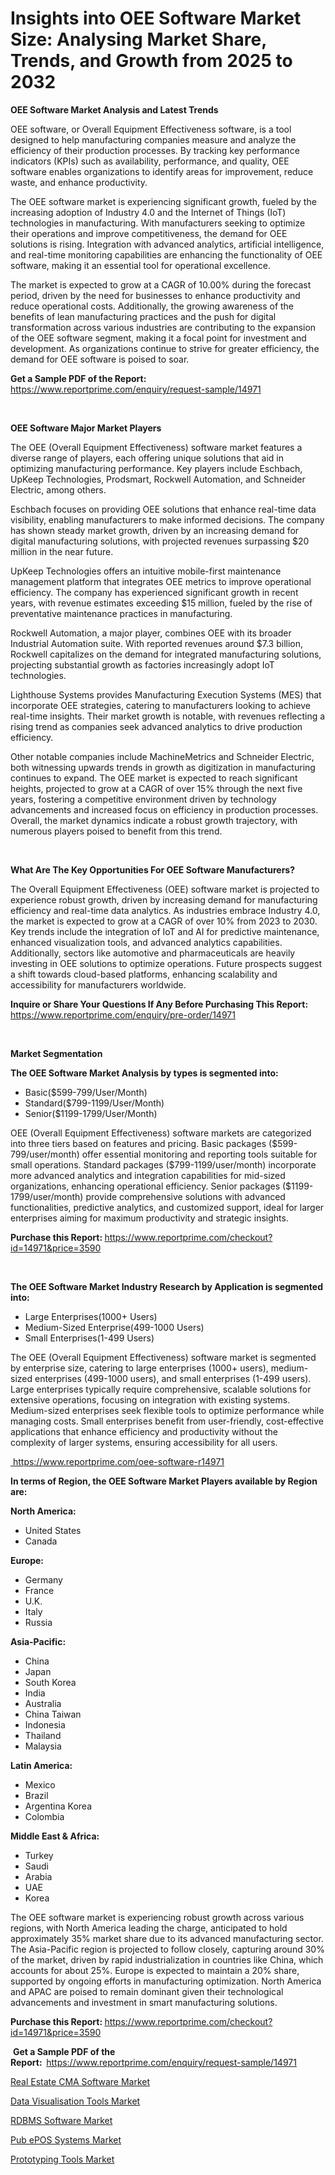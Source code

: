 <p><h1>Insights into OEE Software Market Size: Analysing Market Share, Trends, and Growth from 2025 to 2032</h1></p><p><strong>OEE Software Market Analysis and Latest Trends</strong></p>
<p><p>OEE software, or Overall Equipment Effectiveness software, is a tool designed to help manufacturing companies measure and analyze the efficiency of their production processes. By tracking key performance indicators (KPIs) such as availability, performance, and quality, OEE software enables organizations to identify areas for improvement, reduce waste, and enhance productivity.</p><p>The OEE software market is experiencing significant growth, fueled by the increasing adoption of Industry 4.0 and the Internet of Things (IoT) technologies in manufacturing. With manufacturers seeking to optimize their operations and improve competitiveness, the demand for OEE solutions is rising. Integration with advanced analytics, artificial intelligence, and real-time monitoring capabilities are enhancing the functionality of OEE software, making it an essential tool for operational excellence.</p><p>The market is expected to grow at a CAGR of 10.00% during the forecast period, driven by the need for businesses to enhance productivity and reduce operational costs. Additionally, the growing awareness of the benefits of lean manufacturing practices and the push for digital transformation across various industries are contributing to the expansion of the OEE software segment, making it a focal point for investment and development. As organizations continue to strive for greater efficiency, the demand for OEE software is poised to soar.</p></p>
<p><strong>Get a Sample PDF of the Report:&nbsp;</strong> <a href="https://www.reportprime.com/enquiry/request-sample/14971?utm_campaign=1140&utm_medium=2&utm_source=Github&utm_content=ia&utm_term=20032025&utm_id=oee-software">https://www.reportprime.com/enquiry/request-sample/14971</a></p>
<p>&nbsp;</p>
<p><strong>OEE Software Major Market Players</strong></p>
<p><p>The OEE (Overall Equipment Effectiveness) software market features a diverse range of players, each offering unique solutions that aid in optimizing manufacturing performance. Key players include Eschbach, UpKeep Technologies, Prodsmart, Rockwell Automation, and Schneider Electric, among others.</p><p>Eschbach focuses on providing OEE solutions that enhance real-time data visibility, enabling manufacturers to make informed decisions. The company has shown steady market growth, driven by an increasing demand for digital manufacturing solutions, with projected revenues surpassing $20 million in the near future.</p><p>UpKeep Technologies offers an intuitive mobile-first maintenance management platform that integrates OEE metrics to improve operational efficiency. The company has experienced significant growth in recent years, with revenue estimates exceeding $15 million, fueled by the rise of preventative maintenance practices in manufacturing.</p><p>Rockwell Automation, a major player, combines OEE with its broader Industrial Automation suite. With reported revenues around $7.3 billion, Rockwell capitalizes on the demand for integrated manufacturing solutions, projecting substantial growth as factories increasingly adopt IoT technologies.</p><p>Lighthouse Systems provides Manufacturing Execution Systems (MES) that incorporate OEE strategies, catering to manufacturers looking to achieve real-time insights. Their market growth is notable, with revenues reflecting a rising trend as companies seek advanced analytics to drive production efficiency.</p><p>Other notable companies include MachineMetrics and Schneider Electric, both witnessing upwards trends in growth as digitization in manufacturing continues to expand. The OEE market is expected to reach significant heights, projected to grow at a CAGR of over 15% through the next five years, fostering a competitive environment driven by technology advancements and increased focus on efficiency in production processes. Overall, the market dynamics indicate a robust growth trajectory, with numerous players poised to benefit from this trend.</p></p>
<p>&nbsp;</p>
<p><strong>What Are The Key Opportunities For OEE Software Manufacturers?</strong></p>
<p><p>The Overall Equipment Effectiveness (OEE) software market is projected to experience robust growth, driven by increasing demand for manufacturing efficiency and real-time data analytics. As industries embrace Industry 4.0, the market is expected to grow at a CAGR of over 10% from 2023 to 2030. Key trends include the integration of IoT and AI for predictive maintenance, enhanced visualization tools, and advanced analytics capabilities. Additionally, sectors like automotive and pharmaceuticals are heavily investing in OEE solutions to optimize operations. Future prospects suggest a shift towards cloud-based platforms, enhancing scalability and accessibility for manufacturers worldwide.</p></p>
<p><strong>Inquire or Share Your Questions If Any Before Purchasing This Report:</strong> <a href="https://www.reportprime.com/enquiry/pre-order/14971?utm_campaign=1140&utm_medium=2&utm_source=Github&utm_content=ia&utm_term=20032025&utm_id=oee-software">https://www.reportprime.com/enquiry/pre-order/14971</a></p>
<p>&nbsp;</p>
<p><strong>Market Segmentation</strong></p>
<p><strong>The OEE Software Market Analysis by types is segmented into:</strong></p>
<p><ul><li>Basic($599-799/User/Month)</li><li>Standard($799-1199/User/Month)</li><li>Senior($1199-1799/User/Month)</li></ul></p>
<p><p>OEE (Overall Equipment Effectiveness) software markets are categorized into three tiers based on features and pricing. Basic packages ($599-799/user/month) offer essential monitoring and reporting tools suitable for small operations. Standard packages ($799-1199/user/month) incorporate more advanced analytics and integration capabilities for mid-sized organizations, enhancing operational efficiency. Senior packages ($1199-1799/user/month) provide comprehensive solutions with advanced functionalities, predictive analytics, and customized support, ideal for larger enterprises aiming for maximum productivity and strategic insights.</p></p>
<p><strong>Purchase this Report:&nbsp;</strong><a href="https://www.reportprime.com/checkout?id=14971&price=3590&utm_campaign=1140&utm_medium=2&utm_source=Github&utm_content=ia&utm_term=20032025&utm_id=oee-software">https://www.reportprime.com/checkout?id=14971&price=3590</a></p>
<p>&nbsp;</p>
<p><strong>The OEE Software Market Industry Research by Application is segmented into:</strong></p>
<p><ul><li>Large Enterprises(1000+ Users)</li><li>Medium-Sized Enterprise(499-1000 Users)</li><li>Small Enterprises(1-499 Users)</li></ul></p>
<p><p>The OEE (Overall Equipment Effectiveness) software market is segmented by enterprise size, catering to large enterprises (1000+ users), medium-sized enterprises (499-1000 users), and small enterprises (1-499 users). Large enterprises typically require comprehensive, scalable solutions for extensive operations, focusing on integration with existing systems. Medium-sized enterprises seek flexible tools to optimize performance while managing costs. Small enterprises benefit from user-friendly, cost-effective applications that enhance efficiency and productivity without the complexity of larger systems, ensuring accessibility for all users.</p></p>
<p><a href="https://www.reportprime.com/oee-software-r14971?utm_campaign=1140&utm_medium=2&utm_source=Github&utm_content=ia&utm_term=20032025&utm_id=oee-software">&nbsp;https://www.reportprime.com/oee-software-r14971</a></p>
<p><strong>In terms of Region, the OEE Software Market Players available by Region are:</strong></p>
<p>
    <p> <strong> North America: </strong>
        <ul>
            <li>United States</li>
            <li>Canada</li>
        </ul>
        </p> 
    <p> <strong> Europe: </strong>
        <ul>
            <li>Germany</li>
            <li>France</li>
            <li>U.K.</li>
            <li>Italy</li>
            <li>Russia</li>
        </ul>
        </p> 
    <p> <strong> Asia-Pacific: </strong>
        <ul>
            <li>China</li>
            <li>Japan</li>
            <li>South Korea</li>
            <li>India</li>
            <li>Australia</li>
            <li>China Taiwan</li>
            <li>Indonesia</li>
            <li>Thailand</li>
            <li>Malaysia</li>
        </ul>
        </p> 
    <p> <strong> Latin America: </strong>
        <ul>
            <li>Mexico</li>
            <li>Brazil</li>
            <li>Argentina Korea</li>
            <li>Colombia</li>
        </ul>
        </p> 
    <p> <strong> Middle East & Africa: </strong>
        <ul>
            <li>Turkey</li>
            <li>Saudi</li>
            <li>Arabia</li>
            <li>UAE</li>
            <li>Korea</li>
        </ul>
    </p>
    </p>
<p><p>The OEE software market is experiencing robust growth across various regions, with North America leading the charge, anticipated to hold approximately 35% market share due to its advanced manufacturing sector. The Asia-Pacific region is projected to follow closely, capturing around 30% of the market, driven by rapid industrialization in countries like China, which accounts for about 25%. Europe is expected to maintain a 20% share, supported by ongoing efforts in manufacturing optimization. North America and APAC are poised to remain dominant given their technological advancements and investment in smart manufacturing solutions.</p></p>
<p><strong>Purchase this Report: </strong><a href="https://www.reportprime.com/checkout?id=14971&price=3590&utm_campaign=1140&utm_medium=2&utm_source=Github&utm_content=ia&utm_term=20032025&utm_id=oee-software">https://www.reportprime.com/checkout?id=14971&price=3590</a></p>
<p>&nbsp;<strong>Get a Sample PDF of the Report:&nbsp;&nbsp;</strong><a href="https://www.reportprime.com/enquiry/request-sample/14971?utm_campaign=1140&utm_medium=2&utm_source=Github&utm_content=ia&utm_term=20032025&utm_id=oee-software">https://www.reportprime.com/enquiry/request-sample/14971</a></p>
<p><strong></strong></p>
<p><p><a href="https://github.com/nwogudimouix/Market-Research-Report-List-1/blob/main/real-estate-cma-software-market.md?utm_campaign=1140&utm_medium=2&utm_source=Github&utm_content=ia&utm_term=20032025&utm_id=oee-software">Real Estate CMA Software Market</a></p><p><a href="https://github.com/elceryaneik/Market-Research-Report-List-1/blob/main/data-visualisation-tools-market.md?utm_campaign=1140&utm_medium=2&utm_source=Github&utm_content=ia&utm_term=20032025&utm_id=oee-software">Data Visualisation Tools Market</a></p><p><a href="https://github.com/sukeldrage0g/Market-Research-Report-List-1/blob/main/rdbms-software-market.md?utm_campaign=1140&utm_medium=2&utm_source=Github&utm_content=ia&utm_term=20032025&utm_id=oee-software">RDBMS Software Market</a></p><p><a href="https://github.com/luhleickov/Market-Research-Report-List-1/blob/main/pub-epos-systems-market.md?utm_campaign=1140&utm_medium=2&utm_source=Github&utm_content=ia&utm_term=20032025&utm_id=oee-software">Pub ePOS Systems Market</a></p><p><a href="https://github.com/dusektwinec3/Market-Research-Report-List-1/blob/main/prototyping-tools-market.md?utm_campaign=1140&utm_medium=2&utm_source=Github&utm_content=ia&utm_term=20032025&utm_id=oee-software">Prototyping Tools Market</a></p></p>